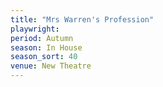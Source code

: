 ```yaml
---
title: "Mrs Warren's Profession"
playwright:
period: Autumn
season: In House
season_sort: 40
venue: New Theatre
---
```

